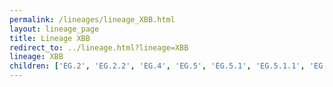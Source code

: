```yaml
---
permalink: /lineages/lineage_XBB.html
layout: lineage_page
title: Lineage XBB
redirect_to: ../lineage.html?lineage=XBB
lineage: XBB
children: ['EG.2', 'EG.2.2', 'EG.4', 'EG.5', 'EG.5.1', 'EG.5.1.1', 'EG.5.1.2', 'EG.5.1.3', 'EG.5.1.4', 'EG.5.1.5', 'EG.5.1.6', 'EG.5.1.7', 'EG.5.1.8', 'EG.5.1.9', 'EG.5.1.11', 'EG.5.1.12', 'EG.5.1.13', 'EG.5.1.14', 'EG.5.1.15', 'EG.5.1.16', 'EG.5.1.17', 'EG.5.1.18', 'EG.5.1.19', 'EG.5.2', 'EG.5.2.1', 'EG.5.2.2', 'EG.6.1', 'EG.6.1.1', 'EG.6.1.2', 'EG.7', 'EG.10', 'EG.10.1', 'EG.10.1.1', 'EU.1.1', 'FD.1.1', 'FD.5.1', 'FE.1.1.5', 'FE.1.2', 'FL.1.5', 'FL.1.5.1', 'FL.1.5.2', 'FL.1.8', 'FL.3.1', 'FL.3.2', 'FL.4', 'FL.5', 'FL.13', 'FL.13.4', 'FL.13.4.1', 'FL.13.5', 'FL.15', 'FL.15.1', 'FL.15.1.1', 'FL.15.4', 'FL.16', 'FL.20', 'FL.20.1', 'FL.20.2', 'FL.21', 'FL.22', 'FL.24', 'FL.24.1', 'FL.25', 'FL.33', 'FL.36', 'FT.3.1', 'FT.3.1.1', 'FU.1', 'FU.2', 'FU.2.1', 'FW.1', 'FW.1.1.1', 'FY.1.2', 'FY.1.2.1', 'FY.1.2.2', 'FY.2', 'FY.3', 'FY.3.1', 'FY.3.2', 'FY.4.1.2', 'FY.5.1', 'FY.5.1.1', 'FY.5.2', 'FY.5.4', 'FY.5.5', 'FY.5.5.1', 'FY.6.1', 'FY.8', 'FY.8.1', 'FZ.1.1', 'GA.2.1.1', 'GA.4.1', 'GA.4.1.3', 'GA.5', 'GA.7.1', 'GA.10.1', 'GE.1', 'GE.1.1', 'GE.1.2', 'GE.1.2.1', 'GE.1.3', 'GE.1.4', 'GE.1.5', 'GE.1.6', 'GG.1', 'GJ.1.2', 'GJ.1.2.1', 'GJ.1.2.2', 'GJ.1.2.4', 'GJ.1.2.6', 'GJ.1.2.7', 'GJ.1.2.8', 'GJ.4', 'GJ.5', 'GJ.5.1', 'GJ.6', 'GK.1', 'GK.1.1', 'GK.1.1.1', 'GK.1.2.1', 'GK.1.3', 'GK.1.4', 'GK.1.5', 'GK.1.6', 'GK.1.6.1', 'GK.1.8', 'GK.1.8.1', 'GK.1.10', 'GK.1.10.1', 'GK.1.11', 'GK.1.11.1', 'GK.2', 'GK.2.1', 'GK.2.4', 'GK.3.1', 'GK.4', 'GK.8.1', 'GK.10', 'GN.1', 'GN.1.1', 'GN.1.2', 'GN.1.3', 'GN.1.4', 'GS.1', 'GS.3', 'GS.4', 'GS.4.1', 'GS.4.1.1', 'GW.5', 'GW.5.1', 'GW.5.1.1', 'GW.5.3', 'GW.5.3.1', 'GY.1.1.1', 'HC.2', 'HF.1', 'HF.1.1', 'HF.1.2', 'HH.2', 'HH.5', 'HH.8.1', 'HP.1.1', 'HR.1.1', 'HY.1', 'HZ.1', 'HZ.2', 'JC.1', 'JC.2', 'JC.4', 'JC.5', 'JC.5.1', 'JC.6', 'JD.1', 'JD.1.1', 'JD.1.1.1', 'JD.1.1.2', 'JD.1.1.3', 'JD.1.1.4', 'JD.1.1.5', 'JD.1.1.6', 'JD.1.1.7', 'JD.1.1.8', 'JD.1.2', 'JD.1.2.1', 'JD.1.2.2', 'JF.1', 'JF.1.1', 'JF.1.1.2', 'JF.3', 'JF.4', 'JM.1', 'JM.2', 'JU.1', 'JY.1', 'JY.1.1', 'KA.1', 'XBB', 'XBB.1', 'XBB.1.5', 'XBB.1.5.10', 'XBB.1.5.13', 'XBB.1.5.16', 'XBB.1.5.17', 'XBB.1.5.20', 'XBB.1.5.21', 'XBB.1.5.27', 'XBB.1.5.28', 'XBB.1.5.37', 'XBB.1.5.48', 'XBB.1.5.49', 'XBB.1.5.54', 'XBB.1.5.67', 'XBB.1.5.70', 'XBB.1.5.71', 'XBB.1.5.72', 'XBB.1.5.73', 'XBB.1.5.82', 'XBB.1.5.83', 'XBB.1.5.86', 'XBB.1.5.89', 'XBB.1.5.102', 'XBB.1.5.103', 'XBB.1.5.106', 'XBB.1.5.109', 'XBB.1.5.110', 'XBB.1.9', 'XBB.1.9.1', 'XBB.1.9.2', 'XBB.1.16', 'XBB.1.16.1', 'XBB.1.16.2', 'XBB.1.16.4', 'XBB.1.16.6', 'XBB.1.16.7', 'XBB.1.16.9', 'XBB.1.16.11', 'XBB.1.16.12', 'XBB.1.16.13', 'XBB.1.16.14', 'XBB.1.16.15', 'XBB.1.16.16', 'XBB.1.16.17', 'XBB.1.16.19', 'XBB.1.16.23', 'XBB.1.16.24', 'XBB.1.16.26', 'XBB.1.16.27', 'XBB.1.16.28', 'XBB.1.16.31', 'XBB.1.19.1', 'XBB.1.22', 'XBB.1.24.1', 'XBB.1.28', 'XBB.1.28.1', 'XBB.1.34', 'XBB.1.41.1', 'XBB.1.41.2', 'XBB.1.42', 'XBB.1.42.1', 'XBB.1.42.2', 'XBB.2.3', 'XBB.2.3.2', 'XBB.2.3.3', 'XBB.2.3.8', 'XBB.2.3.11', 'XBB.2.3.15', 'XBB.2.3.18', 'XBB.2.3.21']
---
```

